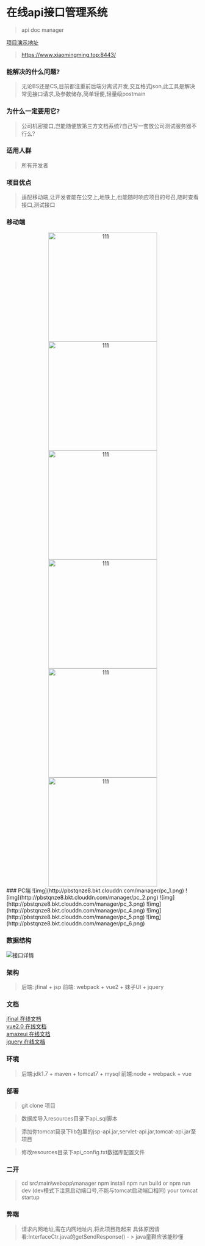 # 在线api接口管理系统
>api doc manager

[项目演示地址](http://www.xiaomingming.top)  
>https://www.xiaomingming.top:8443/


### 能解决的什么问题?
>无论BS还是CS,目前都注重前后端分离试开发,交互格式json,此工具是解决常见接口请求,及参数储存,简单轻便,轻量级postmain
### 为什么一定要用它?
>公司机密接口,岂能随便放第三方文档系统?自己写一套放公司测试服务器不行么?
### 适用人群
>所有开发者
### 项目优点
>适配移动端,让开发者能在公交上,地铁上,也能随时响应项目的号召,随时查看接口,测试接口

### 移动端
<div align=center>
<img src="http://pbstqnze8.bkt.clouddn.com/manager/mobile_1.png" width="285" alt="111"/>
<img src="http://pbstqnze8.bkt.clouddn.com/manager/mobile_2.png" width="285" alt="111"/>
<img src="http://pbstqnze8.bkt.clouddn.com/manager/mobile_4.png" width="285" alt="111"/>
</div>
<div align=center>
<img src="http://pbstqnze8.bkt.clouddn.com/manager/mobile_5.png" width="285" alt="111"/>
<img src="http://pbstqnze8.bkt.clouddn.com/manager/mobile_6.png" width="285" alt="111"/>
<img src="http://pbstqnze8.bkt.clouddn.com/manager/mobile_7.png" width="285" alt="111"/>
</div>
### PC端
![img](http://pbstqnze8.bkt.clouddn.com/manager/pc_1.png)
![img](http://pbstqnze8.bkt.clouddn.com/manager/pc_2.png)
![img](http://pbstqnze8.bkt.clouddn.com/manager/pc_3.png)
![img](http://pbstqnze8.bkt.clouddn.com/manager/pc_4.png)
![img](http://pbstqnze8.bkt.clouddn.com/manager/pc_5.png)
![img](http://pbstqnze8.bkt.clouddn.com/manager/pc_6.png)


### 数据结构
![接口详情](http://hcwy.xiaomingming.top/images/20180107/e4499c87-cbdf-4002-94f9-e1d5a02264e9.jpg)

### 架构

>后端: jfinal + jsp
>前端: webpack + vue2 + 妹子UI + jquery

### 文档
[jfinal 在线文档](http://download.jfinal.com/download/3.3/jfinal-3.3-manual.pdf)  
[vue2.0 在线文档](https://cn.vuejs.org/v2/guide/)  
[amazeui 在线文档](http://amazeui.org/)  
[jquery 在线文档](http://www.w3school.com.cn/jquery/jquery_reference.asp)  

### 环境
> 后端:jdk1.7 + maven + tomcat7 + mysql
> 前端:node + webpack + vue 

### 部署
> git clone 项目

> 数据库导入resources目录下api_sql脚本

> 添加你tomcat目录下lib包里的jsp-api.jar,servlet-api.jar,tomcat-api.jar至项目

> 修改resources目录下api_config.txt数据库配置文件

### 二开
> cd src\main\webapp\manager
> npm install
> npm run build or npm run dev (dev模式下注意启动端口号,不能与tomcat启动端口相同)
> your tomcat startup

### 弊端
>请求内网地址,需在内网地址内,将此项目跑起来
>具体原因请看:InterfaceCtr.java的getSendResponse() - > java童鞋应该能秒懂






